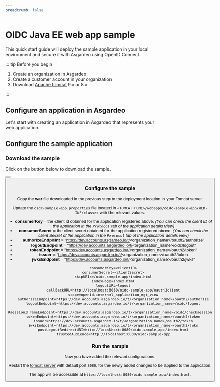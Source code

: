 ```yaml
---
breadcrumb: false
---
```


# OIDC Java EE web app sample

This quick start guide will deploy the sample application in your local environment and secure it with Asgardeo using OpenID Connect.

::: tip Before you begin

1. Create an organization in Asgardeo
2. Create a customer account in your organization
3. Download [Apache tomcat](https://tomcat.apache.org/tomcat-9.0-doc/) 9.x or 8.x

:::

## Configure an application in Asgardeo


Let's start with creating an application in Asgardeo that represents your web application.

<CommonGuide guide='guides/fragments/configure-web-app-oidc-in-asgardeo.md'/>


## Configure the sample application

### Download the sample

Click on the button below to download the sample.

<Button 
    buttonType='grey-outlined-icon'
    displayType='inline-button'
    buttonText='Download Sample'
    startIconPath='images/technologies/java-logo.svg'
    endIconPath='icons/downloadIcon.svg'
    externalLink='https://github.com/asgardeo/asgardeo-tomcat-oidc-agent/releases/latest/download/oidc-sample-app.war'
    v-bind:openInNewTab='true'
/>
<Button 
    buttonType='grey-outlined-icon'
    displayType='inline-button'
    buttonText='View source'
    endIconPath='images/technologies/github-logo.svg'
    externalLink='https://github.com/asgardeo/asgardeo-tomcat-oidc-agent/tree/master/io.asgardeo.tomcat.oidc.sample'
    v-bind:openInNewTab='true'
/>

### Configure the sample

Copy the **war** file downloaded in the previous step to the deployment location in your Tomcat server.

Update the `oidc-sample-app.properties` file located in `<TOMCAT_HOME>/webapps/oidc-sample-app/WEB-INF/classes` with the relevant values.

- **consumerKey** = the client id obtained for the application registered above. _(You can check the client ID of the application in the `Protocol` tab of the application details view)_
- **consumerSecret** = the client secret obtained for the application registered above. _(You can check the client Secret of the application in the `Protocol` tab of the application details view)_
- **authorizeEndpoint** = "https://dev.accounts.asgardeo.io/t/<organization_name>/oauth2/authorize"
- **logoutEndpoint** = "https://dev.accounts.asgardeo.io/t/<organization_name>/oidc/logout"
- **tokenEndpoint** = "https://dev.accounts.asgardeo.io/t/<organization_name>/oauth2/token"
- **issuer** = "https://dev.accounts.asgardeo.io/t/<organization_name>/oauth2/token
- **jwksEndpoint** = "https://dev.accounts.asgardeo.io/t/<organization_name>/oauth2/jwks"


``` 
   consumerKey=<clientID>
   consumerSecret=<clientSecret>
   skipURIs=/oidc-sample-app/index.html
   indexPage=index.html
   logoutURL=logout
   callBackURL=http://localhost:8080/oidc-sample-app/oauth2client
   scope=openid,internal_application_mgt_view
   authorizeEndpoint=https://dev.accounts.asgardeo.io/t/<organization_name>/oauth2/authorize
   logoutEndpoint=https://dev.accounts.asgardeo.io/t/<organization_name>/oidc/logout
   #sessionIFrameEndpoint=https://dev.accounts.asgardeo.io/t/<organization_name>/oidc/checksession
   tokenEndpoint=https://dev.accounts.asgardeo.io/t/<organization_name>/oauth2/token
   issuer=https://dev.accounts.asgardeo.io/t/<organization_name>/oauth2/token
   jwksEndpoint=https://dev.accounts.asgardeo.io/t/<organization_name>/oauth2/jwks
   postLogoutRedirectURI=http://localhost:8080/oidc-sample-app/index.html
   trustedAudience=http://localhost:8080/oidc-sample-app
```

### Run the sample

Now you have added the relevant configurations.

Restart the [tomcat server](https://tomcat.apache.org/tomcat-9.0-doc/setup.html) with default port `8080`, for the newly added changes to be applied to the application.

The app will be accessible at `https://localhost:8080/oidc-sample-app/index.html`.
